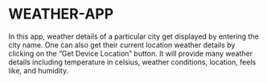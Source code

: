# WEATHER-APP
In this app, weather details of a particular city get displayed by entering the city name. One can also get their current location weather details by clicking on the “Get Device Location” button. It will provide many weather details including temperature in celsius, weather conditions, location, feels like, and humidity.
